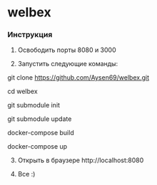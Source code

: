 # welbex

### Инструкция

1. Освободить порты 8080 и 3000

2. Запустить следующие команды:

git clone https://github.com/Aysen69/welbex.git

cd welbex

git submodule init

git submodule update

docker-compose build

docker-compose up

3. Открыть в браузере http://localhost:8080

4. Все :)

